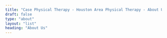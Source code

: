 ```yaml
---
title: "Case Physical Therapy - Houston Area Physical Therapy - About Us"
draft: false
type: "about"
layout: "list"
heading: "About Us"
---
```

